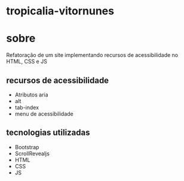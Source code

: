 # tropicalia-vitornunes
# sobre
Refatoração de um site implementando recursos de acessibilidade no HTML, CSS e JS
## recursos de acessibilidade
- Atributos aria
- alt
- tab-index
- menu de acessibilidade
## tecnologias utilizadas
- Bootstrap
- ScrollRevealjs
- HTML
- CSS
- JS